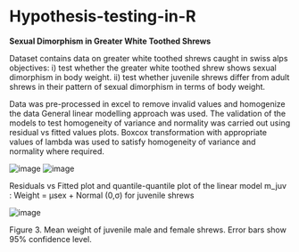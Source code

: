 # Hypothesis-testing-in-R
**Sexual Dimorphism in Greater White Toothed Shrews**

Dataset contains data on greater white toothed shrews caught in swiss alps
objectives: i) test whether the greater white toothed shrew shows sexual dimorphism in body weight.
            ii) test whether juvenile shrews differ from adult shrews in their pattern of sexual
                 dimorphism in terms of body weight.
                 
Data was pre-processed in excel to remove invalid values and homogenize the data
General linear modelling approach was used.
The validation of the models to test homogeneity of variance and normality was carried out using residual vs fitted values plots.
Boxcox transformation with appropriate values of lambda was used to satisfy homogeneity of variance and normality where required. 

![image](https://user-images.githubusercontent.com/106402907/233994187-5fd823c3-0210-4745-91e4-6fe85153083e.png) ![image](https://user-images.githubusercontent.com/106402907/233994793-e31913c0-521f-4091-adbc-687336d62c42.png)

Residuals vs Fitted plot and quantile-quantile plot of the linear model m_juv : Weight = µsex + Normal (0,σ) for juvenile shrews

![image](https://user-images.githubusercontent.com/106402907/233995403-ee70f171-bb26-45bc-af75-0027e4ad6d67.png)

Figure 3. Mean weight of juvenile male and female shrews. Error bars show 95% confidence level.

